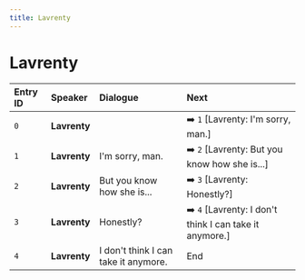 ```yaml
---
title: Lavrenty
---
```


# Lavrenty


| Entry ID | Speaker | Dialogue | Next |
| :------- | :------ | :------- | :------------ |
| `0` | **Lavrenty** |  | ➡️ `1` \[Lavrenty: I'm sorry, man\.\] |
| `1` | **Lavrenty** | I'm sorry, man\. | ➡️ `2` \[Lavrenty: But you know how she is\.\.\.\] |
| `2` | **Lavrenty** | But you know how she is\.\.\. | ➡️ `3` \[Lavrenty: Honestly?\] |
| `3` | **Lavrenty** | Honestly? | ➡️ `4` \[Lavrenty: I don't think I can take it anymore\.\] |
| `4` | **Lavrenty** | I don't think I can take it anymore\. | End |
